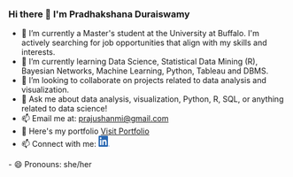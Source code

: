 ### Hi there 👋 I'm Pradhakshana Duraiswamy

- 🔭 I’m currently a Master's student at the University at Buffalo. I'm actively searching for job opportunities that align with my skills and interests.
- 🌱 I’m currently learning Data Science, Statistical Data Mining (R), Bayesian Networks, Machine Learning, Python, Tableau and DBMS.
- 👯 I’m looking to collaborate on projects related to data analysis and visualization.
- 💬 Ask me about data analysis, visualization, Python, R, SQL, or anything related to data science!
- 📫 Email me at: prajushanmi@gmail.com
- 🔭 Here's my portfolio [Visit Portfolio](https://pradhakshanad.github.io/portfolio/)
- 📫 Connect with me:
  <a href="www.linkedin.com/in/pradhakshanaduraiswamy">
  <img src="LI-In-Bug.png" alt="LinkedIn" width="20" height="20">
</a>
- 😄 Pronouns: she/her

<!--
**PradhakshanaD/PradhakshanaD** is a ✨ _special_ ✨ repository because its `README.md` (this file) appears on your GitHub profile.

Here are some ideas to get you started:

- 🔭 I’m currently working on ...
- 🌱 I’m currently learning ...
- 👯 I’m looking to collaborate on ...
- 🤔 I’m looking for help with ...
- 💬 Ask me about ...
- 📫 How to reach me: ...
- 😄 Pronouns: ...
- ⚡ Fun fact: ...
-->
